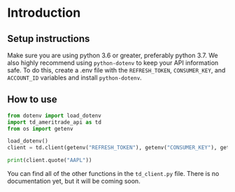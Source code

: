 # Introduction

## Setup instructions

Make sure you are using python 3.6 or greater, preferably python 3.7. We also highly recommend using `python-dotenv` to keep your API information safe. To do this, create a .env file with the `REFRESH_TOKEN`, `CONSUMER_KEY`, and `ACCOUNT_ID` variables and install `python-dotenv`.

## How to use

```python
from dotenv import load_dotenv
import td_ameritrade_api as td
from os import getenv

load_dotenv()
client = td.client(getenv("REFRESH_TOKEN"), getenv("CONSUMER_KEY"), getenv("ACCOUNT_ID"))

print(client.quote("AAPL"))
```

You can find all of the other functions in the `td_client.py` file. There is no documentation yet, but it will be coming soon.

